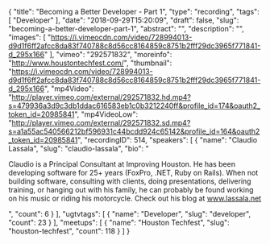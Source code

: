 {
  "title": "Becoming a Better Developer - Part 1",
  "type": "recording",
  "tags": [
    "Developer"
  ],
  "date": "2018-09-29T15:20:09",
  "draft": false,
  "slug": "becoming-a-better-developer-part-1",
  "abstract": "",
  "description": "",
  "images": [
    "https://i.vimeocdn.com/video/728994013-d9d1f6ff2afcc8da83f740788c8d56cc8164859c8751b2fff29dc3965f771841-d_295x166"
  ],
  "vimeo": "292571832",
  "moreinfo": "http://www.houstontechfest.com/",
  "thumbnail": "https://i.vimeocdn.com/video/728994013-d9d1f6ff2afcc8da83f740788c8d56cc8164859c8751b2fff29dc3965f771841-d_295x166",
  "mp4Video": "http://player.vimeo.com/external/292571832.hd.mp4?s=479936a3d9c3db1ddac616583eb1c0b3212240ff&profile_id=174&oauth2_token_id=20985841",
  "mp4VideoLow": "http://player.vimeo.com/external/292571832.sd.mp4?s=a1a55ac540566212bf596931c44bcdd924c65142&profile_id=164&oauth2_token_id=20985841",
  "recordingID": 514,
  "speakers": [
    {
      "name": "Claudio Lassala",
      "slug": "claudio-lassala",
      "bio": "<p>Claudio is a Principal Consultant at Improving Houston. He has been developing software for 25+ years (FoxPro, .NET, Ruby on Rails). When not building software, consulting with clients, doing presentations, delivering training, or hanging out with his family, he can probably be found working on his music or riding his motorcycle. Check out his blog at www.lassala.net</p>",
      "count": 6
    }
  ],
  "ugtvtags": [
    {
      "name": "Developer",
      "slug": "developer",
      "count": 23
    }
  ],
  "meetups": [
    {
      "name": "Houston Techfest",
      "slug": "houston-techfest",
      "count": 118
    }
  ]
}